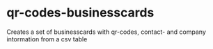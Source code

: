 # qr-codes-businesscards
Creates a set of businesscards with qr-codes, contact- and company intormation from a csv table
